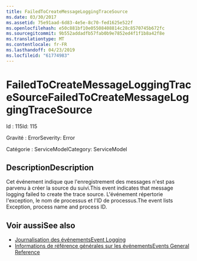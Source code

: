 ```yaml
---
title: FailedToCreateMessageLoggingTraceSource
ms.date: 03/30/2017
ms.assetid: 75e91aad-6d83-4e5e-8c70-fed1625e522f
ms.openlocfilehash: e50c881bf10e05508408814c28c8570745b672fc
ms.sourcegitcommit: 9b552addadfb57fab0b9e7852ed4f1f1b8a42f8e
ms.translationtype: MT
ms.contentlocale: fr-FR
ms.lasthandoff: 04/23/2019
ms.locfileid: "61774983"
---
```

# <a name="failedtocreatemessageloggingtracesource"></a><span data-ttu-id="a66c2-102">FailedToCreateMessageLoggingTraceSource</span><span class="sxs-lookup"><span data-stu-id="a66c2-102">FailedToCreateMessageLoggingTraceSource</span></span>
<span data-ttu-id="a66c2-103">Id : 115</span><span class="sxs-lookup"><span data-stu-id="a66c2-103">Id: 115</span></span>  
  
 <span data-ttu-id="a66c2-104">Gravité : Error</span><span class="sxs-lookup"><span data-stu-id="a66c2-104">Severity: Error</span></span>  
  
 <span data-ttu-id="a66c2-105">Catégorie : ServiceModel</span><span class="sxs-lookup"><span data-stu-id="a66c2-105">Category: ServiceModel</span></span>  
  
## <a name="description"></a><span data-ttu-id="a66c2-106">Description</span><span class="sxs-lookup"><span data-stu-id="a66c2-106">Description</span></span>  
 <span data-ttu-id="a66c2-107">Cet événement indique que l'enregistrement des messages n'est pas parvenu à créer la source du suivi.</span><span class="sxs-lookup"><span data-stu-id="a66c2-107">This event indicates that message logging failed to create the trace source.</span></span> <span data-ttu-id="a66c2-108">L'événement répertorie l'exception, le nom de processus et l'ID de processus.</span><span class="sxs-lookup"><span data-stu-id="a66c2-108">The event lists Exception, process name and process ID.</span></span>  
  
## <a name="see-also"></a><span data-ttu-id="a66c2-109">Voir aussi</span><span class="sxs-lookup"><span data-stu-id="a66c2-109">See also</span></span>

- [<span data-ttu-id="a66c2-110">Journalisation des événements</span><span class="sxs-lookup"><span data-stu-id="a66c2-110">Event Logging</span></span>](../../../../../docs/framework/wcf/diagnostics/event-logging/index.md)
- [<span data-ttu-id="a66c2-111">Informations de référence générales sur les événements</span><span class="sxs-lookup"><span data-stu-id="a66c2-111">Events General Reference</span></span>](../../../../../docs/framework/wcf/diagnostics/event-logging/events-general-reference.md)
